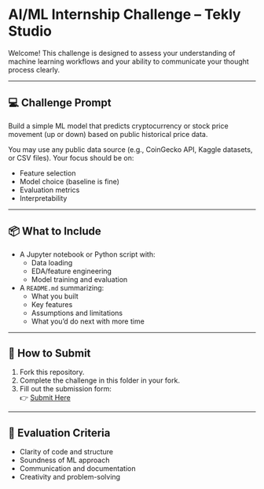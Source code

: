 # AI/ML Internship Challenge – Tekly Studio

Welcome! This challenge is designed to assess your understanding of machine learning workflows and your ability to communicate your thought process clearly.

---

## 💻 Challenge Prompt

Build a simple ML model that predicts cryptocurrency or stock price movement (up or down) based on public historical price data.

You may use any public data source (e.g., CoinGecko API, Kaggle datasets, or CSV files). Your focus should be on:
- Feature selection
- Model choice (baseline is fine)
- Evaluation metrics
- Interpretability

---

## 📦 What to Include

- A Jupyter notebook or Python script with:
  - Data loading
  - EDA/feature engineering
  - Model training and evaluation
- A `README.md` summarizing:
  - What you built
  - Key features
  - Assumptions and limitations
  - What you’d do next with more time

---

## 📝 How to Submit

1. Fork this repository.
2. Complete the challenge in this folder in your fork.
3. Fill out the submission form:  
   👉 [Submit Here](https://forms.gle/bEpchsNKHHwcyZ47A)

---

## 🧠 Evaluation Criteria

- Clarity of code and structure
- Soundness of ML approach
- Communication and documentation
- Creativity and problem-solving
